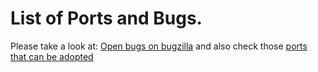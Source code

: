 
List of Ports and Bugs.
=======================

Please take a look at:
[Open bugs on bugzilla][bugzilla] and also check those [ports that can be adopted][portscout]


[portscout]: http://portscout.freebsd.org/ports@freebsd.org.html 
[bugzilla]: https://bugs.freebsd.org/bugzilla/buglist.cgi?bug_status=New&bug_status=Open&component=Individual%20Port%28s%29&email1=freebsd-ports-bugs%40FreeBSD.org&emailassigned_to1=1&emailtype1=substring&list_id=97544&product=Ports%20%26%20Packages&query_format=advanced
